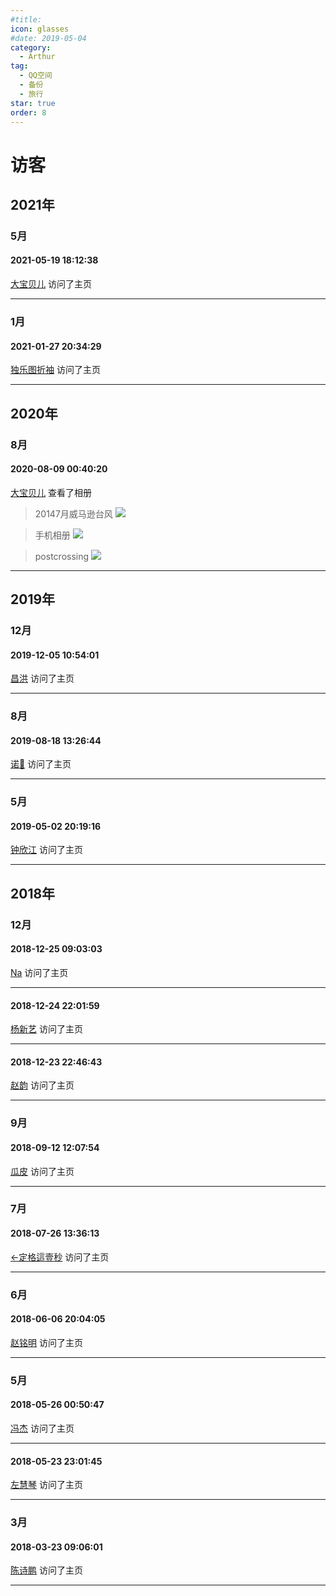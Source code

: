 ```yaml
---
#title: 
icon: glasses
#date: 2019-05-04
category:
  - Arthur
tag:
  - QQ空间
  - 备份
  - 旅行
star: true
order: 8
---
```

# 访客

## 2021年

### 5月

#### 2021-05-19 18:12:38

[大宝贝儿](https://user.qzone.qq.com/2542864301) 访问了主页

---

### 1月

#### 2021-01-27 20:34:29

[独乐图折袖](https://user.qzone.qq.com/864540751) 访问了主页

---

## 2020年

### 8月

#### 2020-08-09 00:40:20

[大宝贝儿](https://user.qzone.qq.com/2542864301) 查看了相册

> 20147月威马逊台风
> ![](https://pan.4a1801.life/d/Onedrive-4A1801/%E4%B8%AA%E4%BA%BA%E5%BB%BA%E7%AB%99/public/Qzone/Visitors/images/D2674FB9.webp)

> 手机相册
> ![](https://pan.4a1801.life/d/Onedrive-4A1801/%E4%B8%AA%E4%BA%BA%E5%BB%BA%E7%AB%99/public/Qzone/Visitors/images/231612A3.webp)

> postcrossing
> ![](https://pan.4a1801.life/d/Onedrive-4A1801/%E4%B8%AA%E4%BA%BA%E5%BB%BA%E7%AB%99/public/Qzone/Visitors/images/8EB81418.webp)

---

## 2019年

### 12月

#### 2019-12-05 10:54:01

[昌洪](https://user.qzone.qq.com/512417848) 访问了主页

---

### 8月

#### 2019-08-18 13:26:44

[诺🤡](https://user.qzone.qq.com/14452446) 访问了主页

---

### 5月

#### 2019-05-02 20:19:16

[钟欣江](https://user.qzone.qq.com/379510281) 访问了主页

---

## 2018年

### 12月

#### 2018-12-25 09:03:03

[Na](https://user.qzone.qq.com/729135249) 访问了主页

---

#### 2018-12-24 22:01:59

[杨新艺](https://user.qzone.qq.com/654609662) 访问了主页

---

#### 2018-12-23 22:46:43

[赵韵](https://user.qzone.qq.com/496639533) 访问了主页

---

### 9月

#### 2018-09-12 12:07:54

[瓜皮](https://user.qzone.qq.com/357218004) 访问了主页

---

### 7月

#### 2018-07-26 13:36:13

[←定格這壹秒](https://user.qzone.qq.com/342545198) 访问了主页

---

### 6月

#### 2018-06-06 20:04:05

[赵铭明](https://user.qzone.qq.com/452244397) 访问了主页

---

### 5月

#### 2018-05-26 00:50:47

[冯杰](https://user.qzone.qq.com/1584438972) 访问了主页

---

#### 2018-05-23 23:01:45

[左慧琴](https://user.qzone.qq.com/774238362) 访问了主页

---

### 3月

#### 2018-03-23 09:06:01

[陈诗鹏](https://user.qzone.qq.com/1040724714) 访问了主页

---
